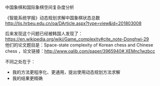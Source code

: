 中国象棋和国际象棋空间复杂度分析


《智能系统学报》动态规划求解中国象棋状态总数
http://tis.hrbeu.edu.cn/oa/DArticle.aspx?type=view&id=201803008

后来发现这个问题已经被韩国人发现了：https://en.wikipedia.org/wiki/Game_complexity#cite_note-Donghwi-29   
他们的论文题目是：Space-state complexity of Korean chess and Chinese chess ，论文链接：http://www.oalib.com/paper/3965940#.XEMnc1wzbcc

不同之处在于：
* 我的方法更程序化、更通用，提出使用动态规划方法求解
* 我的结果更精确
